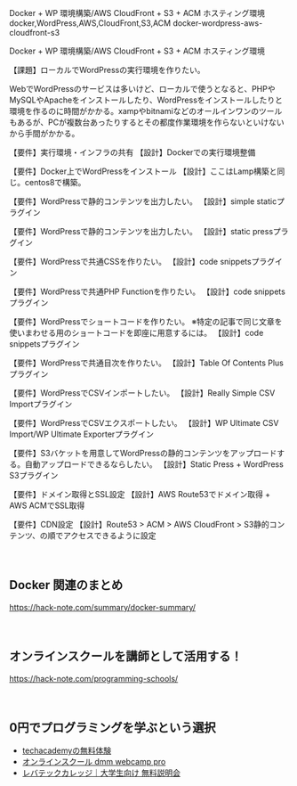 Docker + WP 環境構築/AWS CloudFront + S3 + ACM ホスティング環境
docker,WordPress,AWS,CloudFront,S3,ACM
docker-wordpress-aws-cloudfront-s3

Docker + WP 環境構築/AWS CloudFront + S3 + ACM ホスティング環境

【課題】ローカルでWordPressの実行環境を作りたい。
<p>WebでWordPressのサービスは多いけど、ローカルで使うとなると、PHPやMySQLやApacheをインストールしたり、WordPressをインストールしたりと環境を作るのに時間がかかる。xampやbitnamiなどのオールインワンのツールもあるが、PCが複数台あったりするとその都度作業環境を作らないといけないから手間がかかる。</p>

【要件】実行環境・インフラの共有
【設計】Dockerでの実行環境整備

【要件】Docker上でWordPressをインストール
【設計】ここはLamp構築と同じ。centos8で構築。

【要件】WordPressで静的コンテンツを出力したい。
【設計】simple staticプラグイン

【要件】WordPressで静的コンテンツを出力したい。
【設計】static pressプラグイン

【要件】WordPressで共通CSSを作りたい。
【設計】code snippetsプラグイン

【要件】WordPressで共通PHP Functionを作りたい。
【設計】code snippetsプラグイン

【要件】WordPressでショートコードを作りたい。 ※特定の記事で同じ文章を使いまわせる用のショートコードを即座に用意するには。
【設計】code snippetsプラグイン

【要件】WordPressで共通目次を作りたい。
【設計】Table Of Contents Plusプラグイン

【要件】WordPressでCSVインポートしたい。
【設計】Really Simple CSV Importプラグイン

【要件】WordPressでCSVエクスポートしたい。
【設計】WP Ultimate CSV Import/WP Ultimate Exporterプラグイン

【要件】S3バケットを用意してWordPressの静的コンテンツをアップロードする。自動アップロードできるならしたい。
【設計】Static Press + WordPress S3プラグイン

【要件】ドメイン取得とSSL設定
【設計】AWS Route53でドメイン取得 + AWS ACMでSSL取得

【要件】CDN設定
【設計】Route53 &gt; ACM &gt; AWS CloudFront &gt; S3静的コンテンツ、の順でアクセスできるように設定

　

## Docker 関連のまとめ
https://hack-note.com/summary/docker-summary/

　

## オンラインスクールを講師として活用する！
https://hack-note.com/programming-schools/

　

## 0円でプログラミングを学ぶという選択
- [techacademyの無料体験](//af.moshimo.com/af/c/click?a_id=2612475&amp;p_id=1555&amp;pc_id=2816&amp;pl_id=22706&amp;url=https%3a%2f%2ftechacademy.jp%2fhtmlcss-trial%3futm_source%3dmoshimo%26utm_medium%3daffiliate%26utm_campaign%3dtextad)
- [オンラインスクール dmm webcamp pro](//af.moshimo.com/af/c/click?a_id=2612482&amp;p_id=1363&amp;pc_id=2297&amp;pl_id=39999&amp;guid=on)
- [レバテックカレッジ｜大学生向け 無料説明会](//af.moshimo.com/af/c/click?a_id=4071793&p_id=3198&pc_id=7488&pl_id=41848)

